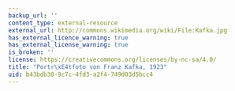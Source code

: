 ```yaml
---
backup_url: ''
content_type: external-resource
external_url: http://commons.wikimedia.org/wiki/File:Kafka.jpg
has_external_licence_warning: true
has_external_license_warning: true
is_broken: ''
license: https://creativecommons.org/licenses/by-nc-sa/4.0/
title: "Portr\xE4tfoto von Franz Kafka, 1923"
uid: b43bdb30-9c7c-4fd3-a2f4-749d03d5bcc4
---
```

